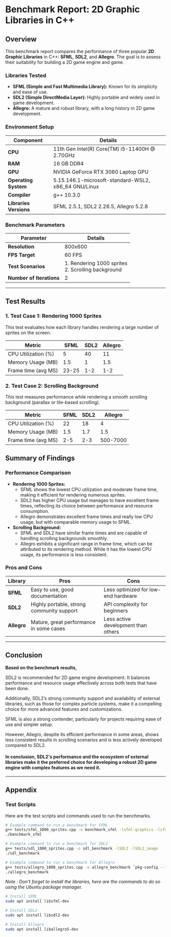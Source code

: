 # Benchmark Report: 2D Graphic Libraries in C++

## Overview

This benchmark report compares the performance of three popular **2D Graphic Libraries** in C++: **SFML**, **SDL2**, and **Allegro**. The goal is to assess their suitability for building a 2D game engine and game.

### Libraries Tested

- **SFML (Simple and Fast Multimedia Library):** Known for its simplicity and ease of use.
- **SDL2 (Simple DirectMedia Layer):** Highly portable and widely used in game development.
- **Allegro:** A mature and robust library, with a long history in 2D game development.

### Environment Setup


| **Component**              | **Details**                                       |
|----------------------------|---------------------------------------------------|
| **CPU**                    | 11th Gen Intel(R) Core(TM) i5-11400H @ 2.70GHz    |
| **RAM**                    | 	16 GB DDR4                                       |
| **GPU**                    | NVIDIA GeForce RTX 3060 Laptop GPU                |
| **Operating System**       | 5.15.146.1-microsoft-standard-WSL2, x86_64 GNU/Linux |
| **Compiler**               | g++ 10.3.0                                        |
| **Libraries Versions**     | SFML 2.5.1, SDL2 2.26.5, Allegro 5.2.8            |

### Benchmark Parameters

| **Parameter**               | **Details**                                                                                                                    |
|-----------------------------|--------------------------------------------------------------------------------------------------------------------------------|
| **Resolution**               | 800x600                                                                                                                        |
| **FPS Target**               | 60 FPS                                                                                                                         |
| **Test Scenarios**           | 1. Rendering 1000 sprites<br>2. Scrolling background<br> |
| **Number of Iterations**     | 2                                                                                                                              |

---

## Test Results

### 1. **Test Case 1: Rendering 1000 Sprites**

This test evaluates how each library handles rendering a large number of sprites on the screen.

| **Metric**          | **SFML** | **SDL2** | **Allegro** |
|---------------------|---------|----------|---------|
| CPU Utilization (%) | 5       | 40       | 11      |
| Memory Usage (MB)   | 1.5     | 1        | 1.5     |
| Frame time (avg MS) | 23-25   | 1-2      | 1-2     |


### 2. **Test Case 2: Scrolling Background**

This test measures performance while rendering a smooth scrolling background (parallax or tile-based scrolling).

| **Metric**              | **SFML** | **SDL2** | **Allegro** |
|-------------------------|----------|----------|-------------|
| CPU Utilization (%)     | 22       | 18       | 4           |
| Memory Usage (MB)       | 1.5      | 1.7      | 1.5         |
| Frame time (avg MS)     | 2-5      | 2-3      | 500-7000    |

## Summary of Findings

### Performance Comparison

- **Rendering 1000 Sprites:**
  - SFML shows the lowest CPU utilization and moderate frame time, making it efficient for rendering numerous sprites.
  - SDL2 has higher CPU usage but manages to have excellent frame times, reflecting its choice between performance and resource consumption.
  - Allegro demonstrates excellent frame times and really low CPU usage, but with comparable memory usage to SFML.
- **Scrolling Background:** 
  - SFML and SDL2 have similar frame times and are capable of handling scrolling backgrounds smoothly.
  - Allegro exhibits a significant range in frame time, which can be attributed to its rendering method. While it has the lowest CPU usage, its performance is less consistent.
### Pros and Cons

| **Library**   | **Pros**                                   | **Cons**                                   |
|---------------|--------------------------------------------|--------------------------------------------|
| **SFML**      | Easy to use, good documentation            | Less optimized for low-end hardware        |
| **SDL2**      | Highly portable, strong community support  | API complexity for beginners               |
| **Allegro**   | Mature, great performance in some cases    | Less active development than others        |

---

## Conclusion

**Based on the benchmark results,**

SDL2 is recommended for 2D game engine development. It balances performance and resource usage effectively across both tests that have been done.

Additionally, SDL2’s strong community support and availability of external libraries, such as those for complex particle systems, make it a compelling choice for more advanced features and customizations.

SFML is also a strong contender, particularly for projects requiring ease of use and simpler setup.

However, Allegro, despite its efficient performance in some areas, shows less consistent results in scrolling scenarios and is less actively developed compared to SDL2.

#### In conclusion, **SDL2**'s performance and the ecosystem of external libraries make it the preferred choice for developing a robust 2D game engine with complex features as we need it.

---

## Appendix

### Test Scripts

Here are the test scripts and commands used to run the benchmarks.

```bash
# Example command to run a benchmark for SFML
g++ tests/sfml_1000_sprites.cpp -o benchmark_sfml -lsfml-graphics -lsfml-window -lsfml-system
./benchmark_sfml

# Example command to run a benchmark for SDL2
g++ tests/sdl_1000_sprites.cpp -o sdl_benchmark -lSDL2 -lSDL2_image
./sdl_benchmark

# Example command to run a benchmark for Allegro
g++ tests/allegro_1000_sprites.cpp -o allegro_benchmark `pkg-config --libs allegro-5 allegro_image-5`
./allegro_benchmark
```

_Note : Don't forget to install the libraries, here are the commands to do so using the Ubuntu package manager._

```bash
# Install SFML
sudo apt install libsfml-dev

# Install SDL2
sudo apt install libsdl2-dev

# Install Allegro
sudo apt install liballegro5-dev
```
